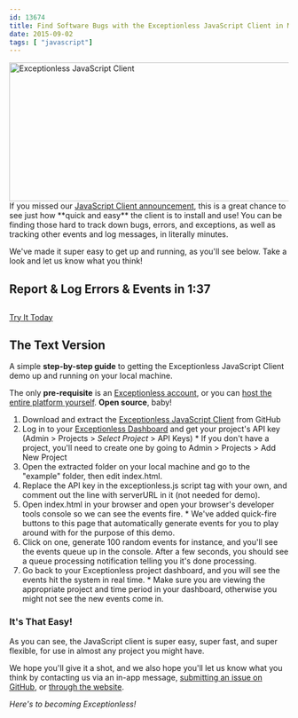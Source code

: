 ```yaml
---
id: 13674
title: Find Software Bugs with the Exceptionless JavaScript Client in Minutes
date: 2015-09-02
tags: [ "javascript"]
---
```

<img loading="lazy" class="aligncenter wp-image-13683 size-full" src="/assets/img/news/blog-header-image-post2b.png" alt="Exceptionless JavaScript Client" width="708" height="250" data-id="13679" srcset="/assets/blog-header-image-post2b.png 708w, /assets/blog-header-image-post2b-300x106.png 300w" sizes="(max-width: 708px) 100vw, 708px" />
If you missed our <a href="/javascript-node-js-client-version-1-release-candidate/" target="_blank">JavaScript Client announcement</a>, this is a great chance to see just how **quick and easy** the client is to install and use! You can be finding those hard to track down bugs, errors, and exceptions, as well as tracking other events and log messages, in literally minutes.

We've made it super easy to get up and running, as you'll see below. Take a look and let us know what you think!

## Report & Log Errors & Events in 1:37

<!--more-->

<div class="videoWrapper">
</div>

<div class="signup center" style="margin-top: 30px;">
  <a class="btn btn-large btn-primary" href="https://github.com/exceptionless/Exceptionless.JavaScript" target="_blank">Try It Today</a>
</div>

## The Text Version

A simple **step-by-step guide** to getting the Exceptionless JavaScript Client demo up and running on your local machine.

The only **pre-requisite** is an <a href="https://be.exceptionless.io/signup" target="_blank">Exceptionless account</a>, or you can <a href="/self-hosting-exceptionless-free-and-fast/" target="_blank">host the entire platform yourself</a>. **Open source**, baby!

  1. Download and extract the <a href="https://github.com/exceptionless/Exceptionless.JavaScript" target="_blank">Exceptionless JavaScript Client</a> from GitHub
  2. Log in to your <a href="https://be.exceptionless.io/" target="_blank">Exceptionless Dashboard</a> and get your project's API key (Admin > Projects > _Select Project_ > API Keys)
    * If you don't have a project, you'll need to create one by going to Admin > Projects > Add New Project
  3. Open the extracted folder on your local machine and go to the "example" folder, then edit index.html.
  4. Replace the API key in the exceptionless.js script tag with your own, and comment out the line with serverURL in it (not needed for demo).
  5. Open index.html in your browser and open your browser's developer tools console so we can see the events fire.
    * We've added quick-fire buttons to this page that automatically generate events for you to play around with for the purpose of this demo.
  6. Click on one, generate 100 random events for instance, and you'll see the events queue up in the console. After a few seconds, you should see a queue processing notification telling you it's done processing.
  7. Go back to your Exceptionless project dashboard, and you will see the events hit the system in real time.
    * Make sure you are viewing the appropriate project and time period in your dashboard, otherwise you might not see the new events come in.

### It's That Easy!

As you can see, the JavaScript client is super easy, super fast, and super flexible, for use in almost any project you might have.

We hope you'll give it a shot, and we also hope you'll let us know what you think by contacting us via an in-app message, <a href="https://github.com/exceptionless/Exceptionless.JavaScript/issues" target="_blank">submitting an issue on GitHub</a>, or <a href="/contact/" target="_blank">through the website</a>.

_Here's to becoming Exceptionless!_
